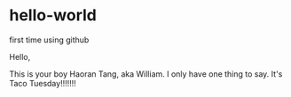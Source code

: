 # hello-world
first time using github


Hello,

This is your boy Haoran Tang, aka William. I only have one thing to say. It's Taco Tuesday!!!!!!!
